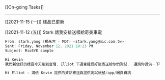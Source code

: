 [[On-going Tasks]]

---

[[2021-11-15 (一)]] 
樣品已更新

[[2021-11-12 (五)]] Stark 請我安排送樣給奇美車電

```a
From: stark.yang (楊永吉 - MDT) <stark.yang@mic.com.tw> 
Sent: Friday, November 12, 2021 10:23 PM
Subject: MioEYE sample

Hi Kevin
我們新做好的樣品今天剛到台灣, Elliot 下週會確認好後寄送給你們測試.  還請你提供一下聯繫資訊/地址/電話.  Thanks.

Hi Elliot – 請依 Kevin 提供的資訊寄送與提供測試帳號/app/網頁資訊.

```